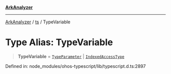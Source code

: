 [**ArkAnalyzer**](../../../../README.md)

***

[ArkAnalyzer](../../../../globals.md) / [ts](../README.md) / TypeVariable

# Type Alias: TypeVariable

> **TypeVariable** = [`TypeParameter`](../interfaces/TypeParameter.md) \| [`IndexedAccessType`](../interfaces/IndexedAccessType.md)

Defined in: node\_modules/ohos-typescript/lib/typescript.d.ts:2897
